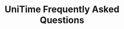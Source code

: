 ---
layout: default
title: UniTime Frequently Asked Questions
forward: ../documentation#frequently-asked-questions
---